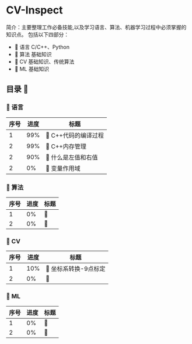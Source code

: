 # CV-Inspect
简介：主要整理工作必备技能,以及学习语言、算法、机器学习过程中必须掌握的知识点。
包括以下四部分：
* 🐋 语言 C/C++、Python
* 🐼 算法 基础知识
* 🐘 CV 基础知识、传统算法
* 🦉 ML 基础知识
## 目录 🦊
### 🐋 语言
| 序号 | 进度 | 标题 |
| ---- | ---- | ---- |
| 1 | 99% | 🍎 C++代码的编译过程|
| 2 | 99% | 🍎 C++内存管理|
| 2 | 90% | 🍎 什么是左值和右值|
| 2 | 0% | 🍎 变量作用域|
### 🐼 算法
| 序号 | 进度 | 标题 |
| ---- | ---- | ---- |
| 1 | 0% | 🎍 |
| 2 | 0% | 🎍 |
### 🐘 CV
| 序号 | 进度 | 标题 |
| ---- | ---- | ---- |
| 1 | 10% | 🍉 坐标系转换-9点标定|
| 2 | 0% | 🍉 |
### 🦉 ML
| 序号 | 进度 | 标题 |
| ---- | ---- | ---- |
| 1 | 0% | 🍇 |
| 2 | 0% | 🍇 |
